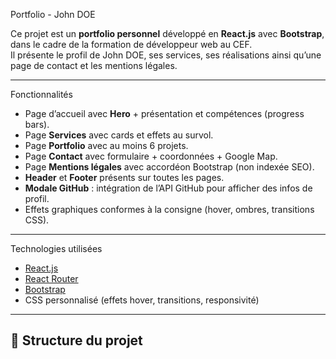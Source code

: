 Portfolio - John DOE

Ce projet est un **portfolio personnel** développé en **React.js** avec **Bootstrap**, dans le cadre de la formation de développeur web au CEF.  
Il présente le profil de John DOE, ses services, ses réalisations ainsi qu’une page de contact et les mentions légales.

---

 Fonctionnalités

- Page d’accueil avec **Hero** + présentation et compétences (progress bars).
- Page **Services** avec cards et effets au survol.
- Page **Portfolio** avec au moins 6 projets.
- Page **Contact** avec formulaire + coordonnées + Google Map.
- Page **Mentions légales** avec accordéon Bootstrap (non indexée SEO).
- **Header** et **Footer** présents sur toutes les pages.
- **Modale GitHub** : intégration de l’API GitHub pour afficher des infos de profil.
- Effets graphiques conformes à la consigne (hover, ombres, transitions CSS).

---

Technologies utilisées

- [React.js](https://fr.react.dev/)  
- [React Router](https://reactrouter.com/)  
- [Bootstrap](https://getbootstrap.com/)  
- CSS personnalisé (effets hover, transitions, responsivité)  

---

## 📂 Structure du projet


